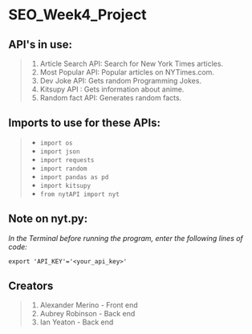 # SEO_Week4_Project

## API's in use:
> 1. Article Search API: Search for New York Times articles.
> 2. Most Popular API:	Popular articles on NYTimes.com.
> 3. Dev Joke API: Gets random Programming Jokes.
> 4. Kitsupy API : Gets information about anime.
> 5. Random fact API: Generates random facts.

## Imports to use for these APIs:
>    * `import os`
>    * `import json`
>    * `import requests`
>    * `import random`
>    * `import pandas as pd`
>    * `import kitsupy`
>    * `from nytAPI import nyt`

## Note on nyt.py:
*In the Terminal before running the program, enter the following lines of code:*

    export 'API_KEY'='<your_api_key>'

## Creators
> 1. Alexander Merino - Front end
> 2. Aubrey Robinson - Back end
> 3. Ian Yeaton - Back end
